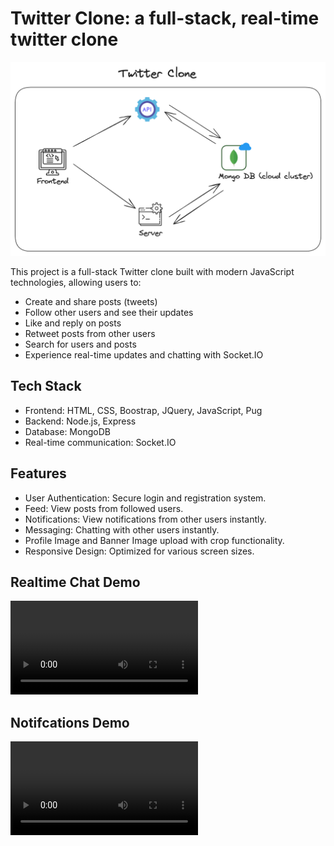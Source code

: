 # Twitter Clone: a full-stack, real-time twitter clone
![alt System Diagram](/system-diagram.png)

This project is a full-stack Twitter clone built with modern JavaScript technologies, allowing users to:

- Create and share posts (tweets)
- Follow other users and see their updates
- Like and reply on posts
- Retweet posts from other users
- Search for users and posts
- Experience real-time updates and chatting with Socket.IO

## Tech Stack
- Frontend: HTML, CSS, Boostrap, JQuery, JavaScript, Pug 
- Backend: Node.js, Express
- Database: MongoDB
- Real-time communication: Socket.IO

## Features
- User Authentication: Secure login and registration system.
- Feed: View posts from followed users.
- Notifications: View notifications from other users instantly.
- Messaging: Chatting with other users instantly.
- Profile Image and Banner Image upload with crop functionality.
- Responsive Design: Optimized for various screen sizes.

## Realtime Chat Demo
![Demo](/ChatDemo.mp4)

## Notifcations Demo
![Demo](/NotificationsDemo.mp4)
